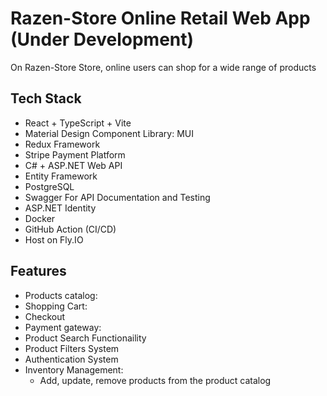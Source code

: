# Razen-Store Online Retail Web App (Under Development)

On Razen-Store Store, online users can shop for a wide range of products

## Tech Stack

- React + TypeScript + Vite
- Material Design Component Library: MUI
- Redux Framework
- Stripe Payment Platform
- C# + ASP.NET Web API
- Entity Framework
- PostgreSQL
- Swagger For API Documentation and Testing
- ASP.NET Identity
- Docker
- GitHub Action (CI/CD)
- Host on Fly.IO

## Features

- Products catalog:
- Shopping Cart:
- Checkout
- Payment gateway:
- Product Search Functionaility
- Product Filters System
- Authentication System
- Inventory Management:
  - Add, update, remove products from the product catalog
